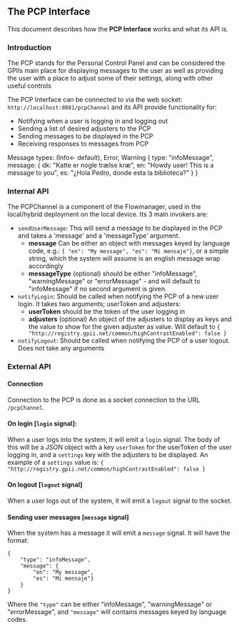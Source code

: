 ## The PCP Interface

This document describes how the __PCP Interface__ works and what its API is.

### Introduction
The PCP stands for the Personal Control Panel and can be considered the GPIIs main place for displaying messages to the user as well as providing the user with a place to adjust some of their settings, along with other useful controls

The PCP Interface can be connected to via the web socket: `http://localhost:8081/pcpChannel` and its API provide functionality for:
* Notifying when a user is logging in and logging out
* Sending a list of desired adjusters to the PCP
* Sending messages to be displayed in the PCP
* Receiving responses to messages from PCP

Message types:
(Info<- default), Error, Warning
{
    type: "infoMessage",
    message: {
        dk: "Katte er nogle trælse kræ",
        en: "Howdy user! This is a message to you",
        es: "¿Hola Pedro, donde esta la biblioteca?"
    }
}

### Internal API

The PCPChannel is a component of the Flowmanager, used in the local/hybrid deployment on the local device. Its 3 main invokers are:
* `sendUserMessage`: This will send a message to be displayed in the PCP and takes a 'message' and a 'messageType' argument. 
  * **message** Can be either an object with messages keyed by language code, e.g.: `{ "en": "My message", "es": "Mi mensaje"}`, or a simple string, which the system will assume is an english message wrap accordingly
  * **messageType** (optional) should be either "infoMessage", "warningMessage" or "errorMessage" - and will default to "infoMessage" if no second argument is given.
* `notifyLogin`: Should be called when notifying the PCP of a new user login. It takes two arguments; userToken and adjusters:
  * **userToken** should be the token of the user logging in
  * **adjusters** (optional) An object of the adjusters to display as keys and the value to show for the given adjuster as value. Will default to `{ "http://registry.gpii.net/common/highContrastEnabled": false }`
* `notifyLogout`: Should be called when notifying the PCP of a user logout. Does not take any arguments

### External API


#### Connection

Connection to the PCP is done as a socket connection to the URL `/pcpChannel`.


#### On login [`login` signal]:

When a user logs into the system, it will emit a `login` signal. The body of this will be a JSON object with a key `userToken` for the userToken of the user logging in, and a `settings` key with the adjusters to be displayed. An example of a `settings` value is: `{ "http://registry.gpii.net/common/highContrastEnabled": false }`


#### On logout [`logout` signal]

When a user logs out of the system, it will emit a `logout` signal to the socket.


#### Sending user messages [`message` signal]

When the system has a message it will emit a `message` signal. It will have the format:

```
{
    "type": "infoMessage",
    "message": {
        "en": "My message", 
        "es": "Mi mensaje"}
    }
}
```

Where the `"type"` can be either "infoMessage", "warningMessage" or "errorMessage", and `"message"` will contains messages keyed by language codes.

